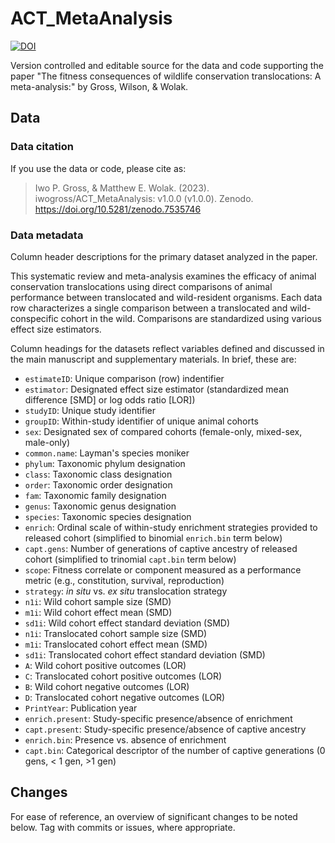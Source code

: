 # ACT_MetaAnalysis

[![DOI](https://zenodo.org/badge/578396317.svg)](https://zenodo.org/badge/latestdoi/578396317)

Version controlled and editable source for the data and code supporting the paper "The fitness consequences of wildlife conservation translocations: A meta-analysis:" by Gross, Wilson, & Wolak.

## Data

### Data citation
If you use the data or code, please cite as:

>Iwo P. Gross, & Matthew E. Wolak. (2023). iwogross/ACT_MetaAnalysis: v1.0.0 (v1.0.0). Zenodo. https://doi.org/10.5281/zenodo.7535746


### Data metadata

Column header descriptions for the primary dataset analyzed in the paper.

This systematic review and meta-analysis examines the efficacy of animal conservation translocations using direct comparisons of animal performance between translocated and wild-resident organisms. Each data row characterizes a single comparison between a translocated and wild-conspecific cohort in the wild. Comparisons are standardized using various effect size estimators. 

Column headings for the datasets reflect variables defined and discussed in the main manuscript and supplementary materials. In brief, these are:

 - `estimateID`: Unique comparison (row) indentifier
 - `estimator`: Designated effect size estimator (standardized mean difference [SMD] or log odds ratio [LOR])
 - `studyID`: Unique study identifier
 - `groupID`: Within-study identifier of unique animal cohorts
 - `sex`: Designated sex of compared cohorts (female-only, mixed-sex, male-only)
 - `common.name`: Layman's species moniker
 - `phylum`: Taxonomic phylum designation
 - `class`: Taxonomic class designation
 - `order`: Taxonomic order designation         
 - `fam`: Taxonomic family designation
 - `genus`: Taxonomic genus designation
 - `species`: Taxonomic species designation
 - `enrich`: Ordinal scale of within-study enrichment strategies provided to released cohort (simplified to binomial `enrich.bin` term below)
 - `capt.gens`: Number of generations of captive ancestry of released cohort (simplified to trinomial `capt.bin` term below)
 - `scope`: Fitness correlate or component measured as a performance metric (e.g., constitution, survival, reproduction)
 - `strategy`: _in situ_ vs. _ex situ_ translocation strategy
 - `n1i`: Wild cohort sample size (SMD)
 - `m1i`: Wild cohort effect mean (SMD)
 - `sd1i`: Wild cohort effect standard deviation (SMD)
- `n1i`: Translocated cohort sample size (SMD)
 - `m1i`: Translocated cohort effect mean (SMD)
 - `sd1i`: Translocated cohort effect standard deviation (SMD)
 - `A`: Wild cohort positive outcomes (LOR)
 - `C`: Translocated cohort positive outcomes (LOR)
 - `B`: Wild cohort negative outcomes (LOR)
 - `D`: Translocated cohort negative outcomes (LOR)
 - `PrintYear`: Publication year
 - `enrich.present`: Study-specific presence/absence of enrichment
 - `capt.present`: Study-specific presence/absence of captive ancestry
 - `enrich.bin`: Presence vs. absence of enrichment
 - `capt.bin`: Categorical descriptor of the number of captive generations (0 gens, < 1 gen, >1 gen)

## Changes
For ease of reference, an overview of significant changes to be noted below. Tag with commits or issues, where appropriate.
